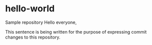 # hello-world
Sample repository
Hello everyone,

This sentence is being written for the purpose of expressing commit changes to this repository.
